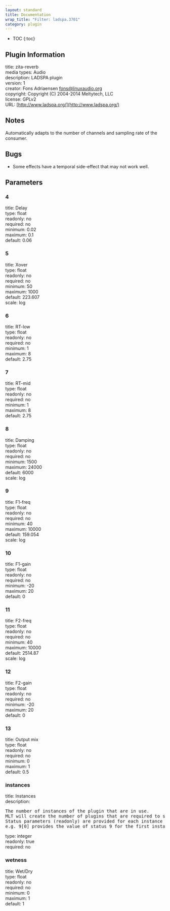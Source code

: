 ```yaml
---
layout: standard
title: Documentation
wrap_title: "Filter: ladspa.3701"
category: plugin
---
```

* TOC
{:toc}

## Plugin Information

title: zita-reverb  
media types:
Audio  
description: LADSPA plugin  
version: 1  
creator: Fons Adriaensen <fons@linuxaudio.org>  
copyright: Copyright (C) 2004-2014 Meltytech, LLC  
license: GPLv2  
URL: [http://www.ladspa.org/](http://www.ladspa.org/)  

## Notes

Automatically adapts to the number of channels and sampling rate of the consumer.

## Bugs

* Some effects have a temporal side-effect that may not work well.


## Parameters

### 4

title: Delay    
type: float  
readonly: no  
required: no  
minimum: 0.02  
maximum: 0.1  
default: 0.06  

### 5

title: Xover    
type: float  
readonly: no  
required: no  
minimum: 50  
maximum: 1000  
default: 223.607  
scale: log  

### 6

title: RT-low    
type: float  
readonly: no  
required: no  
minimum: 1  
maximum: 8  
default: 2.75  

### 7

title: RT-mid    
type: float  
readonly: no  
required: no  
minimum: 1  
maximum: 8  
default: 2.75  

### 8

title: Damping    
type: float  
readonly: no  
required: no  
minimum: 1500  
maximum: 24000  
default: 6000  
scale: log  

### 9

title: F1-freq    
type: float  
readonly: no  
required: no  
minimum: 40  
maximum: 10000  
default: 159.054  
scale: log  

### 10

title: F1-gain    
type: float  
readonly: no  
required: no  
minimum: -20  
maximum: 20  
default: 0  

### 11

title: F2-freq    
type: float  
readonly: no  
required: no  
minimum: 40  
maximum: 10000  
default: 2514.87  
scale: log  

### 12

title: F2-gain    
type: float  
readonly: no  
required: no  
minimum: -20  
maximum: 20  
default: 0  

### 13

title: Output mix    
type: float  
readonly: no  
required: no  
minimum: 0  
maximum: 1  
default: 0.5  

### instances

title: Instances    
description:
<pre>
The number of instances of the plugin that are in use.
MLT will create the number of plugins that are required to support the number of audio channels.
Status parameters (readonly) are provided for each instance and are accessed by specifying the instance number after the identifier (starting at zero).
e.g. 9[0] provides the value of status 9 for the first instance.
</pre>
type: integer  
readonly: true  
required: no  

### wetness

title: Wet/Dry    
type: float  
readonly: no  
required: no  
minimum: 0  
maximum: 1  
default: 1  

